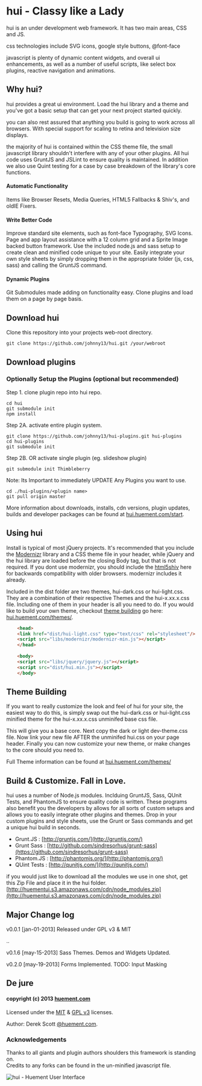 hui - Classy like a Lady
======

hui is an under development web framework. It has two main areas, CSS and JS.    

css technologies include SVG icons, google style buttons, @font-face    

javascript is plenty of dynamic content widgets, and overall ui enhancements, as well as a number of useful scripts, like select box plugins, reactive navigation and animations.

## Why hui?
hui provides a great ui environment. Load the hui library and a theme and you've got a basic setup that can get your next project started quickly.

you can also rest assured that anything you build is going to work across all browsers. With special support for scaling to retina and television size displays.

the majority of hui is contained within the CSS theme file, the small javascript library shouldn't interfere with any of your other plugins. All hui code uses GruntJS and JSLint to ensure quality is maintained. In addition we also use Quint testing for a case by case breakdown of the library's core functions.

#### Automatic Functionality 

Items like Browser Resets, Media Queries, HTML5 Fallbacks & Shiv's, and oldIE Fixers.    

#### Write Better Code

Improve standard site elements, such as font-face Typography, SVG Icons. Page and app layout assistance with a 12 column grid and a Sprite Image backed button framework. Use the included node.js and sass setup to create clean and minified code unique to your site. Easily integrate your own style sheets by simply dropping them in the appropriate folder (js, css, sass) and calling the GruntJS command.   

#### Dynamic Plugins    

Git Submodules made adding on functionality easy. Clone plugins and load them on a page by page basis.    

## Download hui
Clone this repository into your projects web-root directory.    
    
    git clone https://github.com/johnny13/hui.git /your/webroot    
    

## Download plugins
### Optionally Setup the Plugins (optional but recommended)
Step 1. clone plugin repo into hui repo.   
    
    cd hui   
	git submodule init     
    npm install    
    

Step 2A. activate entire plugin system.    
    
    git clone https://github.com/johnny13/hui-plugins.git hui-plugins    
    cd hui-plugins
    git submodule init    
    

Step 2B. OR activate single plugin (eg. slideshow plugin)    
    
    git submodule init Thimbleberry
    

Note: Its Important to immediately UPDATE Any Plugins you want to use.    
    
    cd ./hui-plugins/<plugin name>
    git pull origin master
    

More information about downloads, installs, cdn versions, plugin updates, builds and developer packages can be found at [hui.huement.com/start](http://hui.huement.com/start/).    

## Using hui    
Install is typical of most jQuery projects. It's recommended that you include the [Modernizr](http://modernizr.com/) library and a CSS theme file in your header, while jQuery and the hui library are loaded before the closing Body tag, but that is not required. If you dont use modernizr, you should include the [html5shiv](https://huementui.s3.amazonaws.com/cdn/html5shiv.js) here for backwards compatibility with older browsers. modernizr includes it already.

Included in the dist folder are two themes, hui-dark.css or hui-light.css. They are a combination of their respective Themes and the hui-x.xx.x.css file. Including one of them in your header is all you need to do. If you would like to build your own theme, checkout [theme building](https://github.com/johnny13/hui#theme-building) go here: [hui.huement.com/themes/](http://hui.huement.com/themes/).
    

```html
    <head>
    <link href="dist/hui-light.css" type="text/css" rel="stylesheet"/>   
    <script src="libs/modernizr/modernizr-min.js"></script>    
    </head>
    
    <body>
    <script src="libs/jquery/jquery.js"></script>
	<script src="dist/hui.min.js"></script>
	</body>
```

## Theme Building    
If you want to really customize the look and feel of hui for your site, the easiest way to do this, is simply swap out the hui-dark.css or hui-light.css minified theme for the hui-x.xx.x.css unminifed base css file. 

This will give you a base core. Next copy the dark or light dev-theme.css file. Now link your new file AFTER the unminifed hui.css on your page header. Finally you can now customize your new theme, or make changes to the core should you need to.

    
Full Theme information can be found at [hui.huement.com/themes/](http://hui.huement.com/themes/)    


## Build & Customize. Fall in Love.

hui uses a number of Node.js modules. Inclduing GruntJS, Sass, QUnit Tests, and PhantomJS to ensure quality code is written. These programs also benefit you the developers by allows for all sorts of custom setups and allows you to easily integrate other plugins and themes.  Drop in your custom plugins and style sheets, use the Grunt or Sass commands and get a unique hui build in seconds.
    
 * Grunt.JS : [http://gruntjs.com/](http://gruntjs.com/)
 * Grunt Sass : [http://github.com/sindresorhus/grunt-sass](https://github.com/sindresorhus/grunt-sass)
 * Phantom.JS : [http://phantomjs.org/](http://phantomjs.org/)
 * QUint Tests : [http://qunitjs.com/](http://qunitjs.com/)
    

if you would just like to download all the modules we use in one shot, get this Zip File and place it in the hui folder.
[http://huementui.s3.amazonaws.com/cdn/node_modules.zip](http://huementui.s3.amazonaws.com/cdn/node_modules.zip)


## Major Change log
   
v0.0.1	[jan-01-2013]	Released under GPL v3 & MIT    

..

v0.1.6	[may-15-2013]	Sass Themes. Demos and Widgets Updated.

v0.2.0	[may-19-2013]	Forms Implemented. TODO: Input Masking
    

## De jure
#### copyright (c) 2013 [huement.com](http://huement.com)    
Licensed under the [MIT](http://www.opensource.org/licenses/mit-license.php) & [GPL v3](http://opensource.org/licenses/gpl-3.0.html) licenses.    
    
Author: Derek Scott [@huement.com](https://twitter.com/huement).    

### Acknowledgements
Thanks to all giants and plugin authors shoulders this framework is standing on.    
Credits to any forks can be found in the un-minified javascript file.

    

![hui - Huement User Interface](http://huement.s3.amazonaws.com/imgs/white_pumpkin.jpg)  